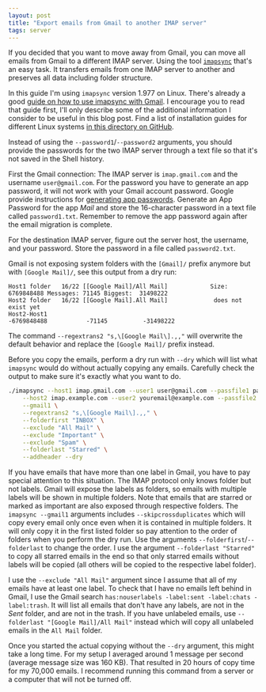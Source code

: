 ```yaml
---
layout: post
title: "Export emails from Gmail to another IMAP server"
tags: server
---
```


If you decided that you want to move away from Gmail, you can move all emails from Gmail to a different
IMAP server. Using the tool [`imapsync`](https://github.com/imapsync/imapsync) that's an easy task. It transfers emails
from one IMAP server to another and preserves all data including folder structure.

In this guide I'm using `imapsync` version 1.977 on Linux. There's already a good [guide on how to use imapsync with Gmail](https://github.com/imapsync/imapsync/blob/master/FAQ.d/FAQ.Gmail.txt). I encourage you to read that guide first, I'll only describe some
of the additional information I consider to be useful in this blog post. Find a list of installation guides for different
Linux systems [in this directory on GitHub](https://github.com/imapsync/imapsync/tree/master/INSTALL.d).

Instead of using the `--password1`/`--password2` arguments, you should provide the passwords for the two IMAP server
through a text file so that it's not saved in the Shell history.

First the Gmail connection: The IMAP server is `imap.gmail.com` and the username `user@gmail.com`. For the password you
have to generate an app password, it will not work with your Gmail account password. Google provide instructions for
[generating app passwords](https://support.google.com/accounts/answer/185833). Generate an App Password for the app
*Mail* and store the 16-character password in a text file called `password1.txt`. Remember to remove the app password
again after the email migration is complete.

For the destination IMAP server, figure out the server host, the username, and your password. Store the password in a file
called `password2.txt`.

Gmail is not exposing system folders with the `[Gmail]/` prefix anymore but with `[Google Mail]/`, see this output
from a dry run:

```
Host1 folder   16/22 [[Google Mail]/All Mail]            Size: 6769848488 Messages: 71145 Biggest:  31498222
Host2 folder   16/22 [[Google Mail].All Mail]             does not exist yet
Host2-Host1                                                    -6769848488           -71145          -31498222
```

The command `--regextrans2 "s,\[Google Mail\].,,"` will overwrite the default behavior and replace the `[Google Mail]/`
prefix instead.

Before you copy the emails, perform a dry run with `--dry` which will list what `imapsync` would do without actually
copying any emails. Carefully check the output to make sure it's exactly what you want to do.

```bash
./imapsync --host1 imap.gmail.com --user1 user@gmail.com --passfile1 password1.txt \
    --host2 imap.example.com --user2 youremail@example.com --passfile2 password2.txt \
    --gmail1 \
    --regextrans2 "s,\[Google Mail\].,," \
    --folderfirst "INBOX" \
    --exclude "All Mail" \
    --exclude "Important" \
    --exclude "Spam" \
    --folderlast "Starred" \
    --addheader --dry
```

If you have emails that have more than one label in Gmail, you have to pay special attention to this situation. The
IMAP protocol only knows folder but not labels. Gmail will expose the labels as folders, so emails with multiple labels
will be shown in multiple folders. Note that emails that are starred or marked as important are also exposed through
respective folders.
The `imapsync --gmail1` arguments includes `--skipcrossduplicates` which will copy
every email only once even when it is contained in multiple folders. It will only copy it in the first listed folder so
pay attention to the order of folders when you perform the dry run. Use the arguments `--folderfirst`/`--folderlast` to
change the order. I use the argument `--folderlast "Starred"` to copy all starred emails in the end so that only starred
emails without labels will be copied (all others will be copied to the respective label folder).

I use the `--exclude "All Mail"` argument since I assume that all of my emails have at least one label. To check that I
have no emails left behind in Gmail, I use the Gmail search `has:nouserlabels -label:sent -label:chats -label:trash`.
It will list all emails that don't have any labels, are not in the *Sent* folder, and are not in the trash. If you have
unlabeled emails, use `--folderlast "[Google Mail]/All Mail"` instead which will copy all unlabeled emails in the
`All Mail` folder.

Once you started the actual copying without the `--dry` argument, this might take a long time. For my setup I
averaged around 1 message per second (average message size was 160 KB). That resulted in 20 hours of copy time
for my 70,000 emails. I recommend running this command from a server or a computer that will not be turned off.
